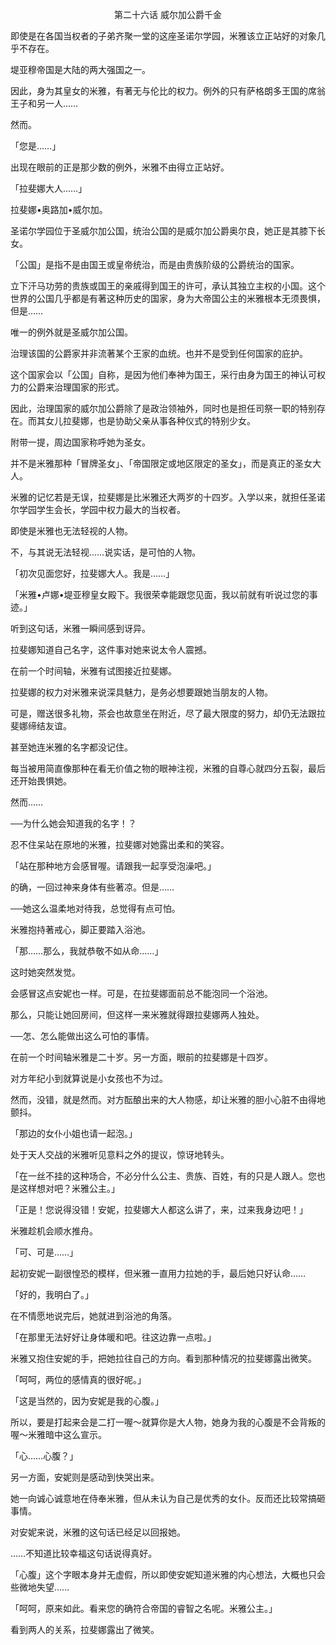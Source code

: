 <p align="center">第二十六话 威尔加公爵千金</p>

即使是在各国当权者的子弟齐聚一堂的这座圣诺尔学园，米雅该立正站好的对象几乎不存在。

堤亚穆帝国是大陆的两大强国之一。

因此，身为其皇女的米雅，有著无与伦比的权力。例外的只有萨格朗多王国的席翁王子和另一人……

然而。

「您是……」

出现在眼前的正是那少数的例外，米雅不由得立正站好。

「拉斐娜大人……」

拉斐娜•奥路加•威尔加。

圣诺尔学园位于圣威尔加公国，统治公国的是威尔加公爵奥尔良，她正是其膝下长女。

「公国」是指不是由国王或皇帝统治，而是由贵族阶级的公爵统治的国家。

立下汗马功劳的贵族或国王的亲戚得到国王的许可，承认其独立主权的小国。这个世界的公国几乎都是有著这种历史的国家，身为大帝国公主的米雅根本无须畏惧，但是……

唯一的例外就是圣威尔加公国。

治理该国的公爵家并非流著某个王家的血统。也并不是受到任何国家的庇护。

这个国家会以「公国」自称，是因为他们奉神为国王，采行由身为国王的神认可权力的公爵来治理国家的形式。

因此，治理国家的威尔加公爵除了是政治领袖外，同时也是担任司祭一职的特别存在。而其女儿拉斐娜，也是协助父亲从事各种仪式的特别少女。

附带一提，周边国家称呼她为圣女。

并不是米雅那种「冒牌圣女」、「帝国限定或地区限定的圣女」，而是真正的圣女大人。

米雅的记忆若是无误，拉斐娜是比米雅还大两岁的十四岁。入学以来，就担任圣诺尔学园学生会长，学园中权力最大的当权者。

即使是米雅也无法轻视的人物。

不，与其说无法轻视……说实话，是可怕的人物。

「初次见面您好，拉斐娜大人。我是……」

「米雅•卢娜•堤亚穆皇女殿下。我很荣幸能跟您见面，我以前就有听说过您的事迹。」

听到这句话，米雅一瞬间感到讶异。

拉斐娜知道自己名字，这件事对她来说太令人震撼。

在前一个时间轴，米雅有试图接近拉斐娜。

拉斐娜的权力对米雅来说深具魅力，是务必想要跟她当朋友的人物。

可是，赠送很多礼物，茶会也故意坐在附近，尽了最大限度的努力，却仍无法跟拉斐娜缔结友谊。

甚至她连米雅的名字都没记住。

每当被用简直像那种在看无价值之物的眼神注视，米雅的自尊心就四分五裂，最后还开始畏惧她。

然而……

──为什么她会知道我的名字！？

忍不住呆站在原地的米雅，拉斐娜对她露出柔和的笑容。

「站在那种地方会感冒喔。请跟我一起享受泡澡吧。」

的确，一回过神来身体有些著凉。但是……

──她这么温柔地对待我，总觉得有点可怕。

米雅抱持著戒心，脚正要踏入浴池。

「那……那么，我就恭敬不如从命……」

这时她突然发觉。

会感冒这点安妮也一样。可是，在拉斐娜面前总不能泡同一个浴池。

那么，只能让她回房间，但这样一来米雅就得跟拉斐娜两人独处。

──怎、怎么能做出这么可怕的事情。

在前一个时间轴米雅是二十岁。另一方面，眼前的拉斐娜是十四岁。

对方年纪小到就算说是小女孩也不为过。

然而，没错，就是然而。对方酝酿出来的大人物感，却让米雅的胆小心脏不由得地颤抖。

「那边的女仆小姐也请一起泡。」

处于天人交战的米雅听见意料之外的提议，惊讶地转头。

「在一丝不挂的这种场合，不必分什么公主、贵族、百姓，有的只是人跟人。您也是这样想对吧？米雅公主。」

「正是！您说得没错！安妮，拉斐娜大人都这么讲了，来，过来我身边吧！」

米雅趁机会顺水推舟。

「可、可是……」

起初安妮一副很惶恐的模样，但米雅一直用力拉她的手，最后她只好认命……

「好的，我明白了。」

在不情愿地说完后，她就进到浴池的角落。

「在那里无法好好让身体暖和吧。往这边靠一点啦。」

米雅又抱住安妮的手，把她拉往自己的方向。看到那种情况的拉斐娜露出微笑。

「呵呵，两位的感情真的很好呢。」

「这是当然的，因为安妮是我的心腹。」

所以，要是打起来会是二打一喔～就算你是大人物，她身为我的心腹是不会背叛的喔～米雅暗中这么宣示。

「心……心腹？」

另一方面，安妮则是感动到快哭出来。

她一向诚心诚意地在侍奉米雅，但从未认为自己是优秀的女仆。反而还比较常搞砸事情。

对安妮来说，米雅的这句话已经足以回报她。

……不知道比较幸福这句话说得真好。

「心腹」这个字眼本身并无虚假，所以即使安妮知道米雅的内心想法，大概也只会些微地失望……

「呵呵，原来如此。看来您的确符合帝国的睿智之名呢。米雅公主。」

看到两人的关系，拉斐娜露出了微笑。

